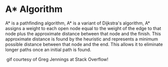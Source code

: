 # A* Algorithm
A* is a pathfinding algorithm, A* is a variant of Dijkstra's algorithm, A* assigns a weight to each open node equal to the weight of the edge to that node plus the approximate distance between that node and the finish. This approximate distance is found by the heuristic and represents a minimum possible distance between that node and the end. This allows it to eliminate longer paths once an initial path is found.

<img src="">
gif courtesy of Greg Jennings at Stack Overflow!
